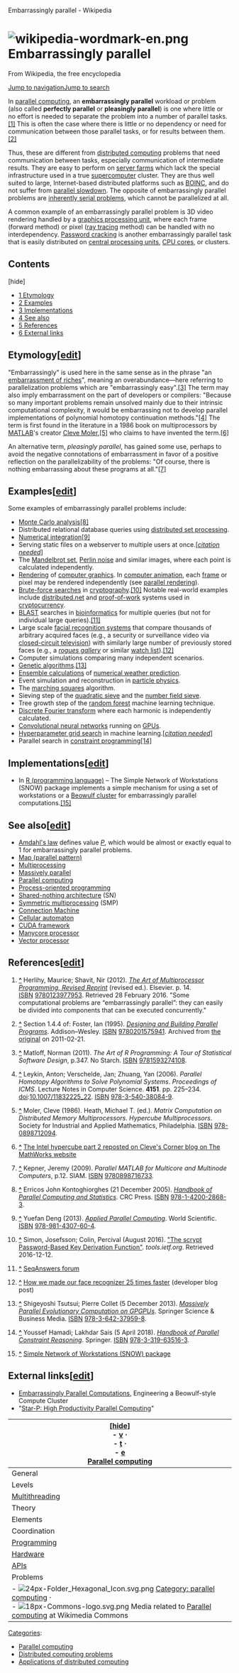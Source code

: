 Embarrassingly parallel - Wikipedia

# ![wikipedia-wordmark-en.png](../_resources/c3c7d3eaa24fa41cf516cec0bf591564.png)Embarrassingly parallel

From Wikipedia, the free encyclopedia

[Jump to navigation](https://en.wikipedia.org/wiki/Embarrassingly_parallel#mw-head)[Jump to search](https://en.wikipedia.org/wiki/Embarrassingly_parallel#p-search)

In [parallel computing](https://en.wikipedia.org/wiki/Parallel_computing), an **embarrassingly parallel** workload or problem (also called **perfectly parallel** or **pleasingly parallel**) is one where little or no effort is needed to separate the problem into a number of parallel tasks.[[1]](https://en.wikipedia.org/wiki/Embarrassingly_parallel#cite_note-1) This is often the case where there is little or no dependency or need for communication between those parallel tasks, or for results between them.[[2]](https://en.wikipedia.org/wiki/Embarrassingly_parallel#cite_note-dbpp-2)

Thus, these are different from [distributed computing](https://en.wikipedia.org/wiki/Distributed_computing) problems that need communication between tasks, especially communication of intermediate results. They are easy to perform on [server farms](https://en.wikipedia.org/wiki/Server_farm) which lack the special infrastructure used in a true [supercomputer](https://en.wikipedia.org/wiki/Supercomputer) cluster. They are thus well suited to large, Internet-based distributed platforms such as [BOINC](https://en.wikipedia.org/wiki/BOINC), and do not suffer from [parallel slowdown](https://en.wikipedia.org/wiki/Parallel_slowdown). The opposite of embarrassingly parallel problems are [inherently serial problems](https://en.wikipedia.org/wiki/Inherently_serial_problem), which cannot be parallelized at all.

A common example of an embarrassingly parallel problem is 3D video rendering handled by a [graphics processing unit](https://en.wikipedia.org/wiki/Graphics_processing_unit), where each frame (forward method) or pixel ([ray tracing](https://en.wikipedia.org/wiki/Ray_tracing_(graphics)) method) can be handled with no interdependency. [Password cracking](https://en.wikipedia.org/wiki/Password_cracking) is another embarrassingly parallel task that is easily distributed on [central processing units](https://en.wikipedia.org/wiki/Central_processing_unit), [CPU cores](https://en.wikipedia.org/wiki/CPU_core), or clusters.

## Contents

[hide]

- [1  Etymology](https://en.wikipedia.org/wiki/Embarrassingly_parallel#Etymology)
- [2  Examples](https://en.wikipedia.org/wiki/Embarrassingly_parallel#Examples)
- [3  Implementations](https://en.wikipedia.org/wiki/Embarrassingly_parallel#Implementations)
- [4  See also](https://en.wikipedia.org/wiki/Embarrassingly_parallel#See_also)
- [5  References](https://en.wikipedia.org/wiki/Embarrassingly_parallel#References)
- [6  External links](https://en.wikipedia.org/wiki/Embarrassingly_parallel#External_links)

## Etymology[[edit](https://en.wikipedia.org/w/index.php?title=Embarrassingly_parallel&action=edit&section=1)]

"Embarrassingly" is used here in the same sense as in the phrase "an [embarrassment of riches](https://en.wikipedia.org/wiki/Embarrassment_of_riches)", meaning an overabundance—here referring to parallelization problems which are "embarrassingly easy".[[3]](https://en.wikipedia.org/wiki/Embarrassingly_parallel#cite_note-3) The term may also imply embarrassment on the part of developers or compilers: "Because so many important problems remain unsolved mainly due to their intrinsic computational complexity, it would be embarrassing not to develop parallel implementations of polynomial homotopy continuation methods."[[4]](https://en.wikipedia.org/wiki/Embarrassingly_parallel#cite_note-4) The term is first found in the literature in a 1986 book on multiprocessors by [MATLAB](https://en.wikipedia.org/wiki/MATLAB)'s creator [Cleve Moler](https://en.wikipedia.org/wiki/Cleve_Moler),[[5]](https://en.wikipedia.org/wiki/Embarrassingly_parallel#cite_note-hcmp-5) who claims to have invented the term.[[6]](https://en.wikipedia.org/wiki/Embarrassingly_parallel#cite_note-6)

An alternative term, *pleasingly parallel*, has gained some use, perhaps to avoid the negative connotations of embarrassment in favor of a positive reflection on the parallelizability of the problems: "Of course, there is nothing embarrassing about these programs at all."[[7]](https://en.wikipedia.org/wiki/Embarrassingly_parallel#cite_note-7)

## Examples[[edit](https://en.wikipedia.org/w/index.php?title=Embarrassingly_parallel&action=edit&section=2)]

Some examples of embarrassingly parallel problems include:

- [Monte Carlo analysis](https://en.wikipedia.org/wiki/Monte_Carlo_analysis)[[8]](https://en.wikipedia.org/wiki/Embarrassingly_parallel#cite_note-Kontoghiorghes2005-8)
- Distributed relational database queries using [distributed set processing](http://www.mysqlperformanceblog.com/2011/05/14/distributed-set-processing-with-shard-query/).
- [Numerical integration](https://en.wikipedia.org/wiki/Numerical_integration)[[9]](https://en.wikipedia.org/wiki/Embarrassingly_parallel#cite_note-Deng2013-9)
- Serving static files on a webserver to multiple users at once.[*[citation needed](https://en.wikipedia.org/wiki/Wikipedia:Citation_needed)*]
- The [Mandelbrot set](https://en.wikipedia.org/wiki/Mandelbrot_set), [Perlin noise](https://en.wikipedia.org/wiki/Perlin_noise) and similar images, where each point is calculated independently.
- [Rendering](https://en.wikipedia.org/wiki/Rendering_(computer_graphics)) of [computer graphics](https://en.wikipedia.org/wiki/Computer_graphics). In [computer animation](https://en.wikipedia.org/wiki/Computer_animation), each [frame](https://en.wikipedia.org/wiki/Video_frame) or pixel may be rendered independently (see [parallel rendering](https://en.wikipedia.org/wiki/Parallel_rendering)).
- [Brute-force searches](https://en.wikipedia.org/wiki/Brute-force_search) in [cryptography](https://en.wikipedia.org/wiki/Cryptography).[[10]](https://en.wikipedia.org/wiki/Embarrassingly_parallel#cite_note-10) Notable real-world examples include [distributed.net](https://en.wikipedia.org/wiki/Distributed.net) and [proof-of-work](https://en.wikipedia.org/wiki/Proof-of-work) systems used in [cryptocurrency](https://en.wikipedia.org/wiki/Cryptocurrency).
- [BLAST](https://en.wikipedia.org/wiki/BLAST) searches in [bioinformatics](https://en.wikipedia.org/wiki/Bioinformatics) for multiple queries (but not for individual large queries).[[11]](https://en.wikipedia.org/wiki/Embarrassingly_parallel#cite_note-11)
- Large scale [facial recognition systems](https://en.wikipedia.org/wiki/Facial_recognition_system) that compare thousands of arbitrary acquired faces (e.g., a security or surveillance video via [closed-circuit television](https://en.wikipedia.org/wiki/Closed-circuit_television)) with similarly large number of previously stored faces (e.g., a *[rogues gallery](https://en.wikipedia.org/wiki/Rogues_gallery)* or similar [watch list](https://en.wikipedia.org/wiki/No_Fly_List)).[[12]](https://en.wikipedia.org/wiki/Embarrassingly_parallel#cite_note-12)
- Computer simulations comparing many independent scenarios.
- [Genetic algorithms](https://en.wikipedia.org/wiki/Genetic_algorithm).[[13]](https://en.wikipedia.org/wiki/Embarrassingly_parallel#cite_note-TsutsuiCollet2013-13)
- [Ensemble calculations](https://en.wikipedia.org/wiki/Statistical_ensemble_(mathematical_physics)) of [numerical weather prediction](https://en.wikipedia.org/wiki/Numerical_weather_prediction).
- Event simulation and reconstruction in [particle physics](https://en.wikipedia.org/wiki/Particle_physics).
- The [marching squares](https://en.wikipedia.org/wiki/Marching_squares) algorithm.
- Sieving step of the [quadratic sieve](https://en.wikipedia.org/wiki/Quadratic_sieve) and the [number field sieve](https://en.wikipedia.org/wiki/Number_field_sieve).
- Tree growth step of the [random forest](https://en.wikipedia.org/wiki/Random_forest) machine learning technique.
- [Discrete Fourier transform](https://en.wikipedia.org/wiki/Discrete_Fourier_transform) where each harmonic is independently calculated.
- [Convolutional neural networks](https://en.wikipedia.org/wiki/Convolutional_neural_network) running on [GPUs](https://en.wikipedia.org/wiki/GPU).
- [Hyperparameter grid search](https://en.wikipedia.org/wiki/Hyperparameter_optimization#Grid_search) in machine learning.[*[citation needed](https://en.wikipedia.org/wiki/Wikipedia:Citation_needed)*]
- Parallel search in [constraint programming](https://en.wikipedia.org/wiki/Constraint_programming)[[14]](https://en.wikipedia.org/wiki/Embarrassingly_parallel#cite_note-HamadiSais2018-14)

## Implementations[[edit](https://en.wikipedia.org/w/index.php?title=Embarrassingly_parallel&action=edit&section=3)]

- In [R (programming language)](https://en.wikipedia.org/wiki/R_(programming_language)) – The Simple Network of Workstations (SNOW) package implements a simple mechanism for using a set of workstations or a [Beowulf cluster](https://en.wikipedia.org/wiki/Beowulf_cluster) for embarrassingly parallel computations.[[15]](https://en.wikipedia.org/wiki/Embarrassingly_parallel#cite_note-15)

## See also[[edit](https://en.wikipedia.org/w/index.php?title=Embarrassingly_parallel&action=edit&section=4)]

- [Amdahl's law](https://en.wikipedia.org/wiki/Amdahl%27s_law) defines value *[P](https://en.wikipedia.org/wiki/Amdahl%27s_law#Parallelization)*, which would be almost or exactly equal to 1 for embarrassingly parallel problems.
- [Map (parallel pattern)](https://en.wikipedia.org/wiki/Map_(parallel_pattern))
- [Multiprocessing](https://en.wikipedia.org/wiki/Multiprocessing)
- [Massively parallel](https://en.wikipedia.org/wiki/Massively_parallel)
- [Parallel computing](https://en.wikipedia.org/wiki/Parallel_computing)
- [Process-oriented programming](https://en.wikipedia.org/wiki/Process-oriented_programming)
- [Shared-nothing architecture](https://en.wikipedia.org/wiki/Shared-nothing_architecture) (SN)
- [Symmetric multiprocessing](https://en.wikipedia.org/wiki/Symmetric_multiprocessing) (SMP)
- [Connection Machine](https://en.wikipedia.org/wiki/Connection_Machine)
- [Cellular automaton](https://en.wikipedia.org/wiki/Cellular_automaton)
- [CUDA framework](https://en.wikipedia.org/wiki/CUDA)
- [Manycore processor](https://en.wikipedia.org/wiki/Manycore_processor)
- [Vector processor](https://en.wikipedia.org/wiki/Vector_processor)

## References[[edit](https://en.wikipedia.org/w/index.php?title=Embarrassingly_parallel&action=edit&section=5)]

1. **[^](https://en.wikipedia.org/wiki/Embarrassingly_parallel#cite_ref-1)**  Herlihy, Maurice; Shavit, Nir (2012). [*The Art of Multiprocessor Programming, Revised Reprint*](https://books.google.com/books?id=vfvPrSz7R7QC&q=embarrasingly#v=onepage&q=embarrasingly&f=false) (revised ed.). Elsevier. p. 14. [ISBN](https://en.wikipedia.org/wiki/International_Standard_Book_Number) [9780123977953](https://en.wikipedia.org/wiki/Special:BookSources/9780123977953). Retrieved 28 February 2016. "Some computational problems are “embarrassingly parallel”: they can easily be divided into components that can be executed concurrently."

2. **[^](https://en.wikipedia.org/wiki/Embarrassingly_parallel#cite_ref-dbpp_2-0)**  Section 1.4.4 of: Foster, Ian (1995). [*Designing and Building Parallel Programs*](https://www.webcitation.org/5wfSkP1Ia?url=http://www.mcs.anl.gov/~itf/dbpp/text/node10.html). Addison–Wesley. [ISBN](https://en.wikipedia.org/wiki/International_Standard_Book_Number) [9780201575941](https://en.wikipedia.org/wiki/Special:BookSources/9780201575941). Archived from [the original](http://www.mcs.anl.gov/~itf/dbpp/text/node10.html) on 2011-02-21.

3. **[^](https://en.wikipedia.org/wiki/Embarrassingly_parallel#cite_ref-3)**  Matloff, Norman (2011). *The Art of R Programming: A Tour of Statistical Software Design*, p.347. No Starch. [ISBN](https://en.wikipedia.org/wiki/International_Standard_Book_Number) [9781593274108](https://en.wikipedia.org/wiki/Special:BookSources/9781593274108).

4. **[^](https://en.wikipedia.org/wiki/Embarrassingly_parallel#cite_ref-4)**  Leykin, Anton; Verschelde, Jan; Zhuang, Yan (2006). *Parallel Homotopy Algorithms to Solve Polynomial Systems*. *Proceedings of ICMS*. Lecture Notes in Computer Science. **4151**. pp. 225–234. [doi](https://en.wikipedia.org/wiki/Digital_object_identifier):[10.1007/11832225_22](https://doi.org/10.1007%2F11832225_22). [ISBN](https://en.wikipedia.org/wiki/International_Standard_Book_Number) [978-3-540-38084-9](https://en.wikipedia.org/wiki/Special:BookSources/978-3-540-38084-9).

5. **[^](https://en.wikipedia.org/wiki/Embarrassingly_parallel#cite_ref-hcmp_5-0)**  Moler, Cleve (1986). Heath, Michael T. (ed.). *Matrix Computation on Distributed Memory Multiprocessors*. *Hypercube Multiprocessors*. Society for Industrial and Applied Mathematics, Philadelphia. [ISBN](https://en.wikipedia.org/wiki/International_Standard_Book_Number) [978-0898712094](https://en.wikipedia.org/wiki/Special:BookSources/978-0898712094).

6. **[^](https://en.wikipedia.org/wiki/Embarrassingly_parallel#cite_ref-6)**  [The Intel hypercube part 2 reposted on Cleve's Corner blog on The MathWorks website](http://blogs.mathworks.com/cleve/2013/11/12/the-intel-hypercube-part-2-reposted/#096367ea-045e-4f28-8fa2-9f7db8fb7b01)

7. **[^](https://en.wikipedia.org/wiki/Embarrassingly_parallel#cite_ref-7)**  Kepner, Jeremy (2009). *Parallel MATLAB for Multicore and Multinode Computers*, p.12. SIAM. [ISBN](https://en.wikipedia.org/wiki/International_Standard_Book_Number) [9780898716733](https://en.wikipedia.org/wiki/Special:BookSources/9780898716733).

8. **[^](https://en.wikipedia.org/wiki/Embarrassingly_parallel#cite_ref-Kontoghiorghes2005_8-0)**  Erricos John Kontoghiorghes (21 December 2005). [*Handbook of Parallel Computing and Statistics*](https://books.google.com/books?id=BnNnKPkFH2kC&printsec=frontcover#v=onepage&q=%22embarrassingly%20parallel%22&f=false). CRC Press. [ISBN](https://en.wikipedia.org/wiki/International_Standard_Book_Number) [978-1-4200-2868-3](https://en.wikipedia.org/wiki/Special:BookSources/978-1-4200-2868-3).

9. **[^](https://en.wikipedia.org/wiki/Embarrassingly_parallel#cite_ref-Deng2013_9-0)**  Yuefan Deng (2013). [*Applied Parallel Computing*](https://books.google.com/books?id=YS9wvVeWrXgC&printsec=frontcover#v=onepage&q=%22embarrassingly%20parallel%22&f=false). World Scientific. [ISBN](https://en.wikipedia.org/wiki/International_Standard_Book_Number) [978-981-4307-60-4](https://en.wikipedia.org/wiki/Special:BookSources/978-981-4307-60-4).

10. **[^](https://en.wikipedia.org/wiki/Embarrassingly_parallel#cite_ref-10)**  Simon, Josefsson; Colin, Percival (August 2016). ["The scrypt Password-Based Key Derivation Function"](https://tools.ietf.org/html/rfc7914#page-2). *tools.ietf.org*. Retrieved 2016-12-12.

11. **[^](https://en.wikipedia.org/wiki/Embarrassingly_parallel#cite_ref-11)**  [SeqAnswers forum](http://seqanswers.com/forums/showpost.php?p=21050&postcount=3)

12. **[^](https://en.wikipedia.org/wiki/Embarrassingly_parallel#cite_ref-12)**  [How we made our face recognizer 25 times faster](http://lbrandy.com/blog/2008/10/how-we-made-our-face-recognizer-25-times-faster/) (developer blog post)

13. **[^](https://en.wikipedia.org/wiki/Embarrassingly_parallel#cite_ref-TsutsuiCollet2013_13-0)**  Shigeyoshi Tsutsui; Pierre Collet (5 December 2013). [*Massively Parallel Evolutionary Computation on GPGPUs*](https://books.google.com/books?id=Hv68BAAAQBAJ&printsec=frontcover#v=onepage&q=%22embarrassingly%20parallel%22&f=false). Springer Science & Business Media. [ISBN](https://en.wikipedia.org/wiki/International_Standard_Book_Number) [978-3-642-37959-8](https://en.wikipedia.org/wiki/Special:BookSources/978-3-642-37959-8).

14. **[^](https://en.wikipedia.org/wiki/Embarrassingly_parallel#cite_ref-HamadiSais2018_14-0)**  Youssef Hamadi; Lakhdar Sais (5 April 2018). [*Handbook of Parallel Constraint Reasoning*](https://books.google.com/books?id=w5JUDwAAQBAJ&printsec=frontcover#v=onepage&q=%22embarrassingly%20parallel%22&f=false). Springer. [ISBN](https://en.wikipedia.org/wiki/International_Standard_Book_Number) [978-3-319-63516-3](https://en.wikipedia.org/wiki/Special:BookSources/978-3-319-63516-3).

15. **[^](https://en.wikipedia.org/wiki/Embarrassingly_parallel#cite_ref-15)**  [Simple Network of Workstations (SNOW) package](http://www.stat.uiowa.edu/~luke/R/cluster/cluster.html)

## External links[[edit](https://en.wikipedia.org/w/index.php?title=Embarrassingly_parallel&action=edit&section=6)]

- [Embarrassingly Parallel Computations](http://www.phy.duke.edu/~rgb/Beowulf/beowulf_book/beowulf_book/node30.html), Engineering a Beowulf-style Compute Cluster
- "[Star-P: High Productivity Parallel Computing](http://www.cs.ucsb.edu/~gilbert/reports/hpec04.pdf)"

| [[hide]()]<br>- [v](https://en.wikipedia.org/wiki/Template:Parallel_computing) ·<br>- [t](https://en.wikipedia.org/wiki/Template_talk:Parallel_computing) ·<br>- [e](https://en.wikipedia.org/w/index.php?title=Template:Parallel_computing&action=edit)<br>[Parallel computing](https://en.wikipedia.org/wiki/Parallel_computing) |
| --- |
| General | - [Distributed computing](https://en.wikipedia.org/wiki/Distributed_computing) ·<br>- [Parallel computing](https://en.wikipedia.org/wiki/Parallel_computing) ·<br>- [Massively parallel](https://en.wikipedia.org/wiki/Massively_parallel) ·<br>- [Cloud computing](https://en.wikipedia.org/wiki/Cloud_computing) ·<br>- [High-performance computing](https://en.wikipedia.org/wiki/Supercomputer) ·<br>- [Multiprocessing](https://en.wikipedia.org/wiki/Multiprocessing) ·<br>- [Manycore processor](https://en.wikipedia.org/wiki/Manycore_processor) ·<br>- [GPGPU](https://en.wikipedia.org/wiki/General-purpose_computing_on_graphics_processing_units) ·<br>- [Computer network](https://en.wikipedia.org/wiki/Computer_network) ·<br>- [Systolic array](https://en.wikipedia.org/wiki/Systolic_array) |
| Levels | - [Bit](https://en.wikipedia.org/wiki/Bit-level_parallelism) ·<br>- [Instruction](https://en.wikipedia.org/wiki/Instruction-level_parallelism) ·<br>- [Thread](https://en.wikipedia.org/wiki/Task_parallelism) ·<br>- [Task](https://en.wikipedia.org/wiki/Task_parallelism) ·<br>- [Data](https://en.wikipedia.org/wiki/Data_parallelism) ·<br>- [Memory](https://en.wikipedia.org/wiki/Memory-level_parallelism) ·<br>- [Loop](https://en.wikipedia.org/wiki/Loop-level_parallelism) ·<br>- [Pipeline](https://en.wikipedia.org/wiki/Pipeline_(computing)) |
| [Multithreading](https://en.wikipedia.org/wiki/Multithreading_(computer_architecture)) | - [Temporal](https://en.wikipedia.org/wiki/Temporal_multithreading) ·<br>- [Simultaneous](https://en.wikipedia.org/wiki/Simultaneous_multithreading) (SMT) ·<br>- [Speculative](https://en.wikipedia.org/wiki/Speculative_multithreading) (SpMT) ·<br>- [Preemptive](https://en.wikipedia.org/wiki/Preemption_(computing)) ·<br>- [Cooperative](https://en.wikipedia.org/wiki/Computer_multitasking#Cooperative_multitasking) ·<br>- [Clustered Multi-Thread](https://en.wikipedia.org/wiki/Bulldozer_(microarchitecture)#Bulldozer_core) (CMT) ·<br>- [Hardware scout](https://en.wikipedia.org/wiki/Hardware_scout) |
| Theory | - [PRAM model](https://en.wikipedia.org/wiki/Parallel_random-access_machine) ·<br>- [PEM Model](https://en.wikipedia.org/wiki/Parallel_external_memory) ·<br>- [Analysis of parallel algorithms](https://en.wikipedia.org/wiki/Analysis_of_parallel_algorithms) ·<br>- [Amdahl's law](https://en.wikipedia.org/wiki/Amdahl%27s_law) ·<br>- [Gustafson's law](https://en.wikipedia.org/wiki/Gustafson%27s_law) ·<br>- [Cost efficiency](https://en.wikipedia.org/wiki/Cost_efficiency) ·<br>- [Karp–Flatt metric](https://en.wikipedia.org/wiki/Karp%E2%80%93Flatt_metric) ·<br>- [Slowdown](https://en.wikipedia.org/wiki/Parallel_slowdown) ·<br>- [Speedup](https://en.wikipedia.org/wiki/Speedup) |
| Elements | - [Process](https://en.wikipedia.org/wiki/Process_(computing)) ·<br>- [Thread](https://en.wikipedia.org/wiki/Thread_(computing)) ·<br>- [Fiber](https://en.wikipedia.org/wiki/Fiber_(computer_science)) ·<br>- [Instruction window](https://en.wikipedia.org/wiki/Instruction_window) ·<br>- [Array data structure](https://en.wikipedia.org/wiki/Array_data_structure) |
| Coordination | - [Multiprocessing](https://en.wikipedia.org/wiki/Multiprocessing) ·<br>- [Memory coherency](https://en.wikipedia.org/wiki/Memory_coherence) ·<br>- [Cache coherency](https://en.wikipedia.org/wiki/Cache_coherence) ·<br>- [Cache invalidation](https://en.wikipedia.org/wiki/Cache_invalidation) ·<br>- [Barrier](https://en.wikipedia.org/wiki/Barrier_(computer_science)) ·<br>- [Synchronization](https://en.wikipedia.org/wiki/Synchronization_(computer_science)) ·<br>- [Application checkpointing](https://en.wikipedia.org/wiki/Application_checkpointing) |
| [Programming](https://en.wikipedia.org/wiki/Computer_programming) | - [Stream processing](https://en.wikipedia.org/wiki/Stream_processing) ·<br>- [Dataflow programming](https://en.wikipedia.org/wiki/Dataflow_programming) ·<br>- [Models](https://en.wikipedia.org/wiki/Parallel_programming_model)<br>    - ([Implicit parallelism](https://en.wikipedia.org/wiki/Implicit_parallelism) ·<br>    - [Explicit parallelism](https://en.wikipedia.org/wiki/Explicit_parallelism) ·<br>    - [Concurrency](https://en.wikipedia.org/wiki/Concurrency_(computer_science)))<br>·<br>- [Non-blocking algorithm](https://en.wikipedia.org/wiki/Non-blocking_algorithm) |
| [Hardware](https://en.wikipedia.org/wiki/Computer_hardware) | - [Flynn's taxonomy](https://en.wikipedia.org/wiki/Flynn%27s_taxonomy)<br>    - ([SISD](https://en.wikipedia.org/wiki/SISD) ·<br>    - [SIMD](https://en.wikipedia.org/wiki/SIMD) ·<br>    - [SIMT](https://en.wikipedia.org/wiki/Single_instruction,_multiple_threads) ·<br>    - [MISD](https://en.wikipedia.org/wiki/MISD) ·<br>    - [MIMD](https://en.wikipedia.org/wiki/MIMD))<br>·<br>- [Dataflow architecture](https://en.wikipedia.org/wiki/Dataflow_architecture) ·<br>- [Pipelined processor](https://en.wikipedia.org/wiki/Instruction_pipelining) ·<br>- [Superscalar processor](https://en.wikipedia.org/wiki/Superscalar_processor) ·<br>- [Vector processor](https://en.wikipedia.org/wiki/Vector_processor) ·<br>- [Multiprocessor](https://en.wikipedia.org/wiki/Multiprocessing)<br>    - ([symmetric](https://en.wikipedia.org/wiki/Symmetric_multiprocessing) ·<br>    - [asymmetric](https://en.wikipedia.org/wiki/Asymmetric_multiprocessing))<br>·<br>- [Memory](https://en.wikipedia.org/wiki/Semiconductor_memory)<br>    - ([shared](https://en.wikipedia.org/wiki/Shared_memory) ·<br>    - [distributed](https://en.wikipedia.org/wiki/Distributed_memory) ·<br>    - [distributed shared](https://en.wikipedia.org/wiki/Distributed_shared_memory) ·<br>    - [UMA](https://en.wikipedia.org/wiki/Uniform_memory_access) ·<br>    - [NUMA](https://en.wikipedia.org/wiki/Non-uniform_memory_access) ·<br>    - [COMA](https://en.wikipedia.org/wiki/Cache-only_memory_architecture))<br>·<br>- [Massively parallel computer](https://en.wikipedia.org/wiki/Massively_parallel) ·<br>- [Computer cluster](https://en.wikipedia.org/wiki/Computer_cluster) ·<br>- [Grid computer](https://en.wikipedia.org/wiki/Grid_computing) ·<br>- [Hardware acceleration](https://en.wikipedia.org/wiki/Hardware_acceleration) |
| [APIs](https://en.wikipedia.org/wiki/Application_programming_interface) | - [Ateji PX](https://en.wikipedia.org/wiki/Ateji_PX) ·<br>- [Boost.Thread](https://en.wikipedia.org/wiki/Boost_(C%2B%2B_libraries)#Multithreading_%E2%80%93_Boost.Thread) ·<br>- [Chapel](https://en.wikipedia.org/wiki/Chapel_(programming_language)) ·<br>- [Charm++](https://en.wikipedia.org/wiki/Charm%2B%2B) ·<br>- [Cilk](https://en.wikipedia.org/wiki/Cilk) ·<br>- [Coarray Fortran](https://en.wikipedia.org/wiki/Coarray_Fortran) ·<br>- [CUDA](https://en.wikipedia.org/wiki/CUDA) ·<br>- [Dryad](https://en.wikipedia.org/wiki/Dryad_(programming)) ·<br>- [C++ AMP](https://en.wikipedia.org/wiki/C%2B%2B_AMP) ·<br>- [Global Arrays](https://en.wikipedia.org/wiki/Global_Arrays) ·<br>- [MPI](https://en.wikipedia.org/wiki/Message_Passing_Interface) ·<br>- [OpenMP](https://en.wikipedia.org/wiki/OpenMP) ·<br>- [OpenCL](https://en.wikipedia.org/wiki/OpenCL) ·<br>- [OpenHMPP](https://en.wikipedia.org/wiki/OpenHMPP) ·<br>- [OpenACC](https://en.wikipedia.org/wiki/OpenACC) ·<br>- [TPL](https://en.wikipedia.org/wiki/Parallel_Extensions#Task_Parallel_Library) ·<br>- [PLINQ](https://en.wikipedia.org/wiki/Parallel_Extensions#PLINQ) ·<br>- [PVM](https://en.wikipedia.org/wiki/Parallel_Virtual_Machine) ·<br>- [POSIX Threads](https://en.wikipedia.org/wiki/POSIX_Threads) ·<br>- [RaftLib](https://en.wikipedia.org/wiki/RaftLib) ·<br>- [UPC](https://en.wikipedia.org/wiki/Unified_Parallel_C) ·<br>- [TBB](https://en.wikipedia.org/wiki/Threading_Building_Blocks) ·<br>- [ZPL](https://en.wikipedia.org/wiki/ZPL_(programming_language)) |
| Problems | - [Deadlock](https://en.wikipedia.org/wiki/Deadlock) ·<br>- [Livelock](https://en.wikipedia.org/wiki/Deadlock#Livelock) ·<br>- [Deterministic algorithm](https://en.wikipedia.org/wiki/Deterministic_algorithm) ·<br>- [Embarrassingly parallel]() ·<br>- [Parallel slowdown](https://en.wikipedia.org/wiki/Parallel_slowdown) ·<br>- [Race condition](https://en.wikipedia.org/wiki/Race_condition#Computing) ·<br>- [Software lockout](https://en.wikipedia.org/wiki/Software_lockout) ·<br>- [Scalability](https://en.wikipedia.org/wiki/Scalability) ·<br>- [Starvation](https://en.wikipedia.org/wiki/Starvation_(computer_science)) |
| - ![24px-Folder_Hexagonal_Icon.svg.png](../_resources/ef604b276645c68361f7c97d18f51691.png) [Category: parallel computing](https://en.wikipedia.org/wiki/Category:Parallel_computing) ·<br>- ![18px-Commons-logo.svg.png](../_resources/5d155d8542bd01a80f976c19e42a7478.png) Media related to [Parallel computing](https://commons.wikimedia.org/wiki/Category:Parallel_computing) at Wikimedia Commons |

[Categories](https://en.wikipedia.org/wiki/Help:Category):

- [Parallel computing](https://en.wikipedia.org/wiki/Category:Parallel_computing)
- [Distributed computing problems](https://en.wikipedia.org/wiki/Category:Distributed_computing_problems)
- [Applications of distributed computing](https://en.wikipedia.org/wiki/Category:Applications_of_distributed_computing)